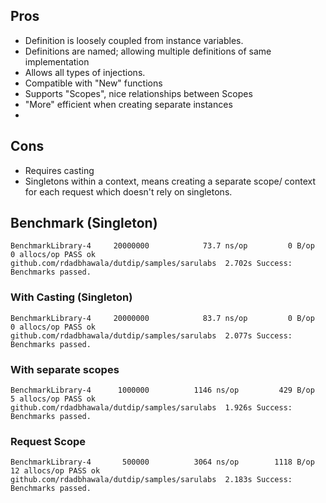 ## Pros
* Definition is loosely coupled from instance variables.
* Definitions are named; allowing multiple definitions of same implementation
* Allows all types of injections.
* Compatible with "New" functions
* Supports "Scopes", nice relationships between Scopes
* "More" efficient when creating separate instances
* 

## Cons
* Requires casting
* Singletons within a context, means creating a separate scope/ context for each request which doesn't rely on singletons.

## Benchmark (Singleton)
`BenchmarkLibrary-4   	20000000	        73.7 ns/op	       0 B/op	       0 allocs/op
PASS
ok  	github.com/rdadbhawala/dutdip/samples/sarulabs	2.702s
Success: Benchmarks passed.`

### With Casting (Singleton)
`BenchmarkLibrary-4   	20000000	        83.7 ns/op	       0 B/op	       0 allocs/op
PASS
ok  	github.com/rdadbhawala/dutdip/samples/sarulabs	2.077s
Success: Benchmarks passed.`

### With separate scopes
`BenchmarkLibrary-4   	 1000000	      1146 ns/op	     429 B/op	       5 allocs/op
PASS
ok  	github.com/rdadbhawala/dutdip/samples/sarulabs	1.926s
Success: Benchmarks passed.`

### Request Scope
`BenchmarkLibrary-4   	  500000	      3064 ns/op	    1118 B/op	      12 allocs/op
PASS
ok  	github.com/rdadbhawala/dutdip/samples/sarulabs	2.183s
Success: Benchmarks passed.`
